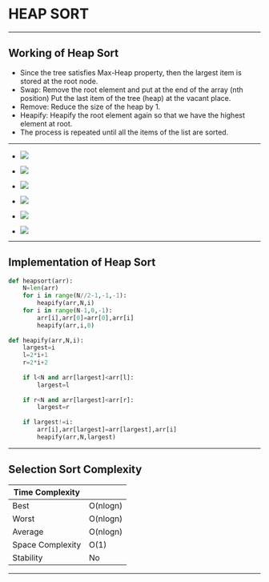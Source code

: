 # HEAP SORT
---
## Working of Heap Sort
- Since the tree satisfies Max-Heap property, then the largest item is stored at the root node.
- Swap: Remove the root element and put at the end of the array (nth position) Put the last item of the tree (heap) at the vacant place.
- Remove: Reduce the size of the heap by 1.
- Heapify: Heapify the root element again so that we have the highest element at root.
- The process is repeated until all the items of the list are sorted.
---
- ![](https://media.geeksforgeeks.org/wp-content/uploads/20220802165905/1-660x366.png)

- ![](https://media.geeksforgeeks.org/wp-content/uploads/20220802170448/3-660x366.png)

- ![](https://media.geeksforgeeks.org/wp-content/uploads/20220802170744/4-571x660.png)

- ![](https://media.geeksforgeeks.org/wp-content/uploads/20220802170850/5-660x587.png)

- ![](https://media.geeksforgeeks.org/wp-content/uploads/20220802171042/6-660x402.png)

- ![](https://media.geeksforgeeks.org/wp-content/uploads/20220802171331/7-660x195.png)

---
## Implementation of Heap Sort

```python
def heapsort(arr):
	N=len(arr)
	for i in range(N//2-1,-1,-1):
		heapify(arr,N,i)
	for i in range(N-1,0,-1):
		arr[i],arr[0]=arr[0],arr[i]
		heapify(arr,i,0)
		
def heapify(arr,N,i):
	largest=i
	l=2*i+1
	r=2*i+2
	
	if l<N and arr[largest]<arr[l]:
		largest=l
	
	if r<N and arr[largest]<arr[r]:
		largest=r
	
	if largest!=i:
		arr[i],arr[largest]=arr[largest],arr[i]
		heapify(arr,N,largest)
```
---
## Selection Sort Complexity

|Time Complexity|   |	 
|---|---|
|Best|	O(nlogn)|
|Worst|O(nlogn)|
|Average|	O(nlogn)|
|Space Complexity|	 O(1)|
|Stability|	No|

---

